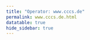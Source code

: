 ```yaml
---
title: "Operator: www.cccs.de"
permalink: www.cccs.de.html
datatable: true
hide_sidebar: true
---
```


<div>                        <script type="text/javascript">window.PlotlyConfig = {MathJaxConfig: 'local'};</script>
        <script src="https://cdn.plot.ly/plotly-2.4.2.min.js"></script>                <div id="69ad4f6d-d82a-461b-87ae-ee48aa4b65db" class="plotly-graph-div" style="height:100%; width:100%;"></div>            <script type="text/javascript">                                    window.PLOTLYENV=window.PLOTLYENV || {};                                    if (document.getElementById("69ad4f6d-d82a-461b-87ae-ee48aa4b65db")) {                    Plotly.newPlot(                        "69ad4f6d-d82a-461b-87ae-ee48aa4b65db",                        [{"name":"exit probability (%)","type":"scatter","x":["2018-07-28","2018-07-30","2018-08-02","2018-08-04","2018-08-06","2018-08-08","2018-08-10","2018-08-12","2018-08-14","2018-08-16","2018-08-18","2018-08-20","2018-08-22","2018-08-24","2018-08-26","2018-08-28","2018-08-30","2018-09-06","2018-09-08","2018-09-10","2018-09-12","2018-09-14","2018-09-16","2018-09-18","2018-09-20","2018-09-22","2018-09-24","2018-09-26","2018-09-28","2018-09-30","2018-10-02","2018-10-08","2018-10-10","2018-10-12","2018-10-14","2018-10-16","2018-10-18","2018-10-20","2018-10-22","2018-10-24","2018-10-26","2018-10-28","2018-10-30","2018-12-24","2018-12-26","2019-01-01","2019-01-02","2019-01-03","2019-01-04","2019-01-05","2019-01-06","2019-01-07","2019-01-08","2019-01-09","2019-01-10","2019-01-11","2019-01-12","2019-01-13","2019-01-14","2019-01-15","2019-01-16","2019-01-17","2019-01-18","2019-01-19","2019-01-20","2019-01-21","2019-01-22","2019-01-23","2019-01-24","2019-01-25","2019-01-26","2019-01-27","2019-02-02","2019-02-03","2019-02-04","2019-02-05","2019-02-06","2019-02-07","2019-02-08","2019-02-09","2019-02-10","2019-02-11","2019-02-12","2019-02-13","2019-02-14","2019-02-15","2019-02-16","2019-02-17","2019-02-18","2019-02-19","2019-02-20","2019-02-21","2019-02-22","2019-02-23","2019-02-24","2019-02-25","2019-02-26","2019-03-01","2019-03-02","2019-03-03","2019-03-04","2019-03-05","2019-03-06","2019-03-07","2019-03-08","2019-03-09","2019-03-10","2019-03-11","2019-03-12","2019-03-13","2019-03-14","2019-03-15","2019-03-16","2019-03-17","2019-03-18","2019-03-19","2019-03-20","2019-03-21","2019-03-23","2019-03-24","2019-03-25","2019-03-26","2019-04-01","2019-04-02","2019-04-03","2019-04-04","2019-04-05","2019-04-06","2019-04-07","2019-04-08","2019-04-09","2019-04-10","2019-04-11","2019-04-12","2019-04-13","2019-04-14","2019-04-15","2019-04-16","2019-04-17","2019-04-18","2019-04-19","2019-04-20","2019-04-21","2019-04-22","2019-04-23","2019-04-24","2019-04-25","2019-05-01","2019-05-02","2019-05-03","2019-05-04","2019-05-05","2019-05-06","2019-05-07","2019-05-08","2019-05-09","2019-05-10","2019-05-11","2019-05-12","2019-05-13","2019-05-14","2019-05-15","2019-05-16","2019-05-17","2019-05-18","2019-05-19","2019-05-20","2019-05-21","2019-05-22","2019-05-23","2019-05-24","2019-05-25","2019-06-03","2019-06-04","2019-06-05","2019-06-06","2019-06-07","2019-06-08","2019-06-09","2019-06-10","2019-06-11","2019-06-12","2019-06-13","2019-06-14","2019-06-15","2019-06-16","2019-06-17","2019-06-18","2019-06-19","2019-06-20","2019-06-21","2019-06-22","2019-06-23","2019-07-12","2019-07-13","2019-07-14","2019-07-15","2019-07-16","2019-07-17","2019-07-18","2019-07-19","2019-07-20","2019-07-21","2019-07-22","2019-07-23","2019-07-24","2019-07-25","2019-07-26","2019-07-27","2019-07-28","2019-07-29","2019-07-30","2019-07-31","2019-08-01","2019-08-02","2019-08-03","2019-08-04","2019-08-05","2019-08-06","2019-08-07","2019-08-08","2019-08-09","2019-08-10","2019-08-11","2019-08-12","2019-08-13","2019-08-14","2019-08-15","2019-08-16","2019-08-17","2019-08-18","2019-08-19","2019-08-20","2019-08-21","2019-08-22","2019-08-23","2019-08-24","2019-08-25","2019-08-26","2019-08-27","2019-08-28","2019-09-01","2019-09-02","2019-09-03","2019-09-04","2019-09-05","2019-09-06","2019-09-07","2019-09-08","2019-09-09","2019-09-10","2019-09-11","2019-09-12","2019-09-13","2019-09-14","2019-09-15","2019-09-16","2019-09-17","2019-09-18","2019-09-19","2019-09-20","2019-09-21","2019-09-22","2019-09-23","2019-09-24","2019-09-25","2019-09-26","2019-09-27","2019-09-28","2019-09-29","2019-09-30","2019-10-01","2019-10-02","2019-10-03","2019-10-04","2019-10-05","2019-10-06","2019-10-07","2019-10-08","2019-10-09","2019-10-10","2019-10-11","2019-10-12","2019-10-13","2019-10-14","2019-10-15","2019-10-16","2019-10-17","2019-10-18","2019-10-20","2019-10-21","2019-10-22","2019-10-23","2019-10-24","2019-10-25","2019-10-26","2019-10-27","2019-10-28","2019-10-29","2019-10-30","2019-10-31","2019-11-01","2019-11-02","2019-11-03","2019-11-04","2019-11-05","2019-11-06","2019-11-07","2019-11-08","2019-11-09","2019-11-10","2019-11-11","2019-11-12","2019-11-13","2019-11-14","2019-11-15","2019-11-16","2019-11-17","2019-11-18","2019-11-19","2019-11-20","2021-03-11","2021-03-13","2021-03-14","2021-03-15","2021-03-16","2021-03-17","2021-03-18","2021-03-19","2021-03-20","2021-03-21","2021-03-22","2021-03-23","2021-03-24","2021-03-25","2021-03-26","2021-03-27","2021-03-28","2021-03-29","2021-03-30","2021-03-31","2021-04-01","2021-04-02","2021-04-03","2021-04-04","2021-04-05","2021-04-06","2021-04-07","2021-04-08","2021-04-09","2021-04-10","2021-04-11","2021-04-12","2021-04-13","2021-04-14","2021-04-15","2021-04-16","2021-04-17","2021-04-18","2021-04-19","2021-04-20","2021-04-21","2021-04-22","2021-04-23","2021-04-24","2021-04-25","2021-04-26","2021-04-27","2021-04-28","2021-04-29","2021-04-30","2021-05-01","2021-05-02","2021-05-03","2021-05-04","2021-05-05","2021-05-06","2021-05-07","2021-05-08","2021-05-09","2021-05-10","2021-05-11","2021-05-12","2021-05-13","2021-05-14","2021-05-15","2021-05-16","2021-05-17","2021-05-18","2021-05-19","2021-05-20","2021-05-21","2021-05-22","2021-05-23","2021-05-24","2021-05-25","2021-05-26","2021-05-27","2021-05-28","2021-05-29","2021-05-30","2021-05-31","2021-06-01","2021-06-02","2021-06-03","2021-06-04","2021-06-05","2021-06-06","2021-06-07","2021-06-09","2021-06-10","2021-06-11","2021-06-12","2021-06-13","2021-06-14","2021-06-15","2021-06-16","2021-06-17","2021-06-18","2021-06-19","2021-06-20","2021-06-21","2021-06-22","2021-06-23","2021-06-24","2021-06-25","2021-06-26","2021-06-27","2021-07-01","2021-07-02","2021-07-03","2021-07-04","2021-07-05","2021-07-06","2021-07-07","2021-07-08","2021-07-09","2021-07-10","2021-07-11","2021-07-12","2021-07-13","2021-07-14","2021-07-15","2021-07-16","2021-07-17","2021-07-18","2021-07-19","2021-07-20","2021-07-21","2021-07-22","2021-07-23","2021-07-25","2021-07-26","2021-07-27","2021-07-28","2021-07-29","2021-07-30","2021-07-31","2021-08-01","2021-08-02","2021-08-03","2021-08-04","2021-08-05","2021-08-06","2021-08-07","2021-08-08","2021-08-09","2021-08-10","2021-08-11","2021-08-12","2021-08-13","2021-08-14","2021-08-15","2021-08-16","2021-08-17","2021-08-18","2021-08-19","2021-08-20","2021-08-21","2021-08-22","2021-08-24","2021-08-25","2021-08-26","2021-08-27","2021-08-28","2021-08-29","2021-08-30","2021-08-31","2021-09-01","2021-09-02","2021-09-03","2021-09-04","2021-09-05","2021-09-06","2021-09-07","2021-09-09","2021-09-10","2021-09-11","2021-09-12","2021-09-13","2021-09-14","2021-09-15","2021-09-16","2021-09-17","2021-09-18","2021-09-19","2021-09-20","2021-09-21","2021-09-22","2021-09-23","2021-09-24","2021-09-25","2021-09-26","2021-09-27","2021-09-28","2021-09-29","2021-09-30","2021-10-01","2021-10-02","2021-10-03","2021-10-04","2021-10-05","2021-10-06","2021-10-07","2021-10-08","2021-10-09","2021-10-10","2021-10-11","2021-10-12","2021-10-13","2021-10-14","2021-10-15","2021-10-16","2021-10-17","2021-10-18","2021-10-19","2021-10-20","2021-10-21","2021-10-22","2021-10-23","2021-10-25","2021-10-27","2021-10-28","2021-10-29","2021-10-31","2021-11-01","2021-11-02","2021-11-03","2021-11-04","2021-11-05","2021-11-06","2021-11-07","2021-11-08","2021-11-09","2021-11-10","2021-11-11","2021-11-12","2021-11-13","2021-11-14","2021-11-15","2021-11-16","2021-11-17","2021-11-19","2021-11-20","2021-11-21","2021-11-22","2021-11-23","2021-11-24","2021-11-25","2021-11-27","2021-11-28","2021-11-29","2021-11-30","2021-12-01","2021-12-02","2021-12-03","2021-12-04","2021-12-05","2021-12-06","2021-12-07","2021-12-08","2021-12-09","2021-12-10","2021-12-11","2021-12-12","2021-12-13","2021-12-14","2021-12-15","2021-12-16","2021-12-17","2021-12-18","2021-12-19","2021-12-20","2021-12-21","2021-12-22","2021-12-23","2021-12-25","2021-12-26","2021-12-27","2021-12-28","2021-12-29","2021-12-30","2021-12-31","2022-01-01","2022-01-02","2022-01-03","2022-01-04","2022-01-05","2022-01-06","2022-01-07","2022-01-08","2022-01-09","2022-01-10","2022-01-11","2022-01-12","2022-01-13","2022-01-14","2022-01-15","2022-01-16","2022-01-17","2022-01-18","2022-01-19","2022-01-20","2022-01-21","2022-01-22","2022-01-23","2022-01-24","2022-01-25","2022-01-26","2022-01-27","2022-01-28","2022-01-29","2022-01-30","2022-01-31","2022-02-01","2022-02-02","2022-02-03","2022-02-04","2022-02-05","2022-02-06","2022-02-07","2022-02-08","2022-02-09","2022-02-10","2022-02-11","2022-02-12","2022-02-13","2022-02-14","2022-02-15","2022-02-16","2022-02-17","2022-02-18","2022-02-19","2022-02-20","2022-02-21","2022-02-22","2022-02-23","2022-02-24","2022-02-25","2022-02-26","2022-02-27","2022-02-28","2022-03-01","2022-03-02","2022-03-03","2022-03-04","2022-03-06","2022-03-07","2022-03-08","2022-03-09","2022-03-10","2022-03-11","2022-03-12","2022-03-13","2022-03-14","2022-03-15","2022-03-16","2022-03-17","2022-03-18","2022-03-19","2022-03-20","2022-03-21","2022-03-22","2022-03-23","2022-03-24","2022-03-25","2022-03-26","2022-03-27","2022-03-28","2022-03-29","2022-03-30","2022-03-31","2022-04-01","2022-04-02","2022-04-03","2022-04-04","2022-04-05","2022-04-06","2022-04-07","2022-04-08","2022-04-09","2022-04-10","2022-04-11","2022-04-12","2022-04-13","2022-04-14","2022-04-15","2022-04-16","2022-04-17","2022-04-18","2022-04-19","2022-04-20","2022-04-21","2022-04-22","2022-04-23","2022-04-24","2022-04-25","2022-04-26","2022-04-27","2022-04-28","2022-04-29","2022-04-30","2022-05-01","2022-05-02","2022-05-03","2022-05-04","2022-05-05","2022-05-06","2022-05-07","2022-05-08","2022-05-09","2022-05-10","2022-05-11","2022-05-12","2022-05-13","2022-05-14","2022-05-15","2022-05-16","2022-05-17","2022-05-18"],"xaxis":"x","y":[0.0,0.0,0.0,0.01,0.02,0.02,0.04,0.04,0.04,0.04,0.03,0.04,0.02,0.01,0.01,0.01,0.0,0.0,0.0,0.0,0.0,0.0,0.01,0.01,0.03,0.04,0.08,0.09,0.12,0.12,0.13,0.15,0.14,0.23,0.21,0.23,0.21,0.21,0.22,null,null,null,null,null,null,0.2,0.22,0.21,0.19,0.19,0.19,0.2,0.19,0.21,0.22,0.22,0.23,0.19,0.15,0.15,0.17,0.17,0.16,0.17,null,null,null,null,null,null,null,null,0.15,0.15,0.14,0.14,0.13,0.16,0.15,0.15,0.14,0.14,0.15,0.15,0.18,0.19,0.2,0.19,0.19,0.17,null,null,null,null,null,null,null,0.18,0.04,0.04,0.1,0.12,0.12,0.14,0.15,0.15,0.17,0.15,0.17,0.19,0.18,0.18,0.17,0.18,0.19,0.18,null,null,null,null,null,null,0.17,0.17,0.14,0.14,0.15,0.12,0.14,0.13,0.15,0.15,0.14,0.14,0.14,0.14,0.15,0.15,0.16,0.16,null,null,null,null,null,null,null,0.17,0.16,0.14,0.14,0.14,0.15,0.14,0.14,0.15,0.16,0.16,0.16,0.15,0.16,0.17,0.18,0.21,0.21,null,null,null,null,null,null,null,0.23,0.23,0.22,0.21,0.21,0.21,0.21,0.21,0.19,0.23,0.24,0.2,0.22,0.21,null,null,null,null,null,null,null,0.0,0.0,0.0,0.0,0.0,0.0,0.0,0.0,0.0,0.0,0.01,0.01,0.02,0.02,0.04,0.06,0.07,0.08,0.1,0.11,0.12,0.12,0.11,null,0.12,0.11,0.12,0.11,0.12,0.11,0.12,0.13,0.09,0.1,0.08,0.09,0.1,0.12,0.12,0.1,0.12,0.11,0.1,0.11,0.1,0.11,0.1,0.1,null,null,null,0.1,0.11,0.11,0.11,0.12,0.12,0.14,0.14,0.14,0.16,0.15,0.15,0.14,0.11,0.1,0.1,0.1,0.11,0.11,0.12,0.12,0.12,0.12,0.12,0.12,null,null,null,null,0.14,0.12,0.12,0.11,0.11,0.12,0.11,0.11,0.12,0.1,0.1,0.13,0.14,0.14,0.14,0.14,0.14,0.15,0.15,0.17,0.14,0.13,0.11,0.11,null,null,null,0.14,0.12,0.13,0.16,0.16,0.15,0.15,0.17,0.18,0.19,0.2,0.2,0.21,0.22,null,null,null,null,null,null,null,0.0,0.0,0.0,0.0,0.01,0.01,0.01,0.01,0.01,0.01,0.01,0.01,0.01,0.01,0.01,0.01,0.01,0.01,0.01,0.01,0.01,0.01,0.01,0.01,0.01,0.02,0.03,0.03,0.03,0.03,0.04,0.04,0.05,0.01,0.03,0.03,0.03,0.03,0.01,0.01,0.01,0.01,0.02,0.02,0.02,0.03,0.03,0.05,0.05,0.05,0.05,0.06,0.06,0.07,0.07,0.07,0.07,0.07,0.07,0.08,0.08,0.08,0.08,0.08,0.08,0.09,0.1,0.1,0.09,0.09,0.08,0.09,0.09,0.09,null,null,null,null,null,null,null,0.07,0.07,0.09,0.1,0.1,0.1,0.1,0.1,0.1,0.09,0.09,0.1,0.09,0.09,0.09,0.09,0.09,0.09,0.09,null,null,null,null,null,null,null,0.08,0.08,0.07,0.07,0.08,0.08,0.08,0.09,0.09,0.09,0.09,0.09,0.09,0.09,0.09,0.09,0.11,0.1,0.09,0.09,0.1,0.1,0.09,0.09,null,null,null,null,null,null,0.08,0.08,0.07,0.07,0.07,0.08,0.08,0.08,0.08,0.08,0.08,0.08,0.08,0.08,0.08,0.08,0.09,0.08,0.09,0.08,0.08,0.07,0.08,0.07,0.07,0.07,0.07,0.06,0.05,0.05,0.04,0.04,0.04,0.04,0.05,0.05,0.05,0.05,null,0.05,0.05,0.05,0.06,0.08,0.07,0.07,0.07,0.08,0.07,0.07,0.06,0.07,0.06,0.06,0.06,0.05,0.04,0.05,0.05,0.05,0.04,0.04,0.05,0.04,0.05,0.04,0.05,0.04,0.05,0.04,0.05,0.07,0.07,0.07,0.07,0.06,0.06,0.06,0.06,0.06,0.06,0.05,0.05,0.04,0.04,0.04,0.04,0.04,0.04,0.04,0.04,0.04,0.05,0.05,0.05,0.05,0.05,0.06,0.05,0.05,0.05,0.05,0.06,0.07,0.06,0.06,0.06,0.06,0.06,0.05,0.1,0.07,0.09,0.07,0.07,0.06,0.07,0.06,0.06,0.06,0.06,0.06,0.07,0.07,0.08,0.07,0.06,0.06,0.06,0.07,0.06,0.06,0.06,0.06,0.06,0.06,0.06,0.06,0.06,0.06,0.06,0.06,0.07,0.07,0.06,0.06,0.06,0.06,0.07,0.07,0.07,0.07,0.07,0.06,0.07,0.07,0.07,0.07,0.07,0.07,0.07,0.07,0.87,1.1,1.57,1.92,2.25,2.67,3.34,3.8,4.07,4.28,4.56,4.77,5.15,5.29,5.72,5.79,5.88,5.99,7.29,6.39,6.52,6.84,6.81,7.3,7.47,7.33,7.29,7.39,7.25,7.23,7.37,7.47,7.56,6.95,6.95,6.96,6.92,4.66,5.25,5.27,5.36,5.39,5.68,5.77,5.76,5.93,6.04,6.07,6.66,6.73,5.55,5.61,5.73,5.54,5.97,5.84,5.85,5.9,6.07,5.72,5.72,5.95,5.94,5.83,5.78,5.61,5.59,5.39,5.58,5.12,5.17,5.13,5.09,5.08,5.11,5.09,5.06,5.12,5.1,5.05,5.06,5.04,4.96,4.9,4.67,4.35,4.3,4.12,4.11,4.16,4.09,4.04,4.22,4.33,4.34,4.22,4.09,4.19,4.31,4.29,4.31,4.33,4.22,4.13,4.15,4.14,4.39,4.68,4.89,4.92,5.16,5.22,5.17,4.86,5.02,5.41,5.02,5.05,5.09,4.98],"yaxis":"y"},{"name":"guard probability (%)","type":"scatter","x":["2018-07-28","2018-07-30","2018-08-02","2018-08-04","2018-08-06","2018-08-08","2018-08-10","2018-08-12","2018-08-14","2018-08-16","2018-08-18","2018-08-20","2018-08-22","2018-08-24","2018-08-26","2018-08-28","2018-08-30","2018-09-06","2018-09-08","2018-09-10","2018-09-12","2018-09-14","2018-09-16","2018-09-18","2018-09-20","2018-09-22","2018-09-24","2018-09-26","2018-09-28","2018-09-30","2018-10-02","2018-10-08","2018-10-10","2018-10-12","2018-10-14","2018-10-16","2018-10-18","2018-10-20","2018-10-22","2018-10-24","2018-10-26","2018-10-28","2018-10-30","2018-12-24","2018-12-26","2019-01-01","2019-01-02","2019-01-03","2019-01-04","2019-01-05","2019-01-06","2019-01-07","2019-01-08","2019-01-09","2019-01-10","2019-01-11","2019-01-12","2019-01-13","2019-01-14","2019-01-15","2019-01-16","2019-01-17","2019-01-18","2019-01-19","2019-01-20","2019-01-21","2019-01-22","2019-01-23","2019-01-24","2019-01-25","2019-01-26","2019-01-27","2019-02-02","2019-02-03","2019-02-04","2019-02-05","2019-02-06","2019-02-07","2019-02-08","2019-02-09","2019-02-10","2019-02-11","2019-02-12","2019-02-13","2019-02-14","2019-02-15","2019-02-16","2019-02-17","2019-02-18","2019-02-19","2019-02-20","2019-02-21","2019-02-22","2019-02-23","2019-02-24","2019-02-25","2019-02-26","2019-03-01","2019-03-02","2019-03-03","2019-03-04","2019-03-05","2019-03-06","2019-03-07","2019-03-08","2019-03-09","2019-03-10","2019-03-11","2019-03-12","2019-03-13","2019-03-14","2019-03-15","2019-03-16","2019-03-17","2019-03-18","2019-03-19","2019-03-20","2019-03-21","2019-03-23","2019-03-24","2019-03-25","2019-03-26","2019-04-01","2019-04-02","2019-04-03","2019-04-04","2019-04-05","2019-04-06","2019-04-07","2019-04-08","2019-04-09","2019-04-10","2019-04-11","2019-04-12","2019-04-13","2019-04-14","2019-04-15","2019-04-16","2019-04-17","2019-04-18","2019-04-19","2019-04-20","2019-04-21","2019-04-22","2019-04-23","2019-04-24","2019-04-25","2019-05-01","2019-05-02","2019-05-03","2019-05-04","2019-05-05","2019-05-06","2019-05-07","2019-05-08","2019-05-09","2019-05-10","2019-05-11","2019-05-12","2019-05-13","2019-05-14","2019-05-15","2019-05-16","2019-05-17","2019-05-18","2019-05-19","2019-05-20","2019-05-21","2019-05-22","2019-05-23","2019-05-24","2019-05-25","2019-06-03","2019-06-04","2019-06-05","2019-06-06","2019-06-07","2019-06-08","2019-06-09","2019-06-10","2019-06-11","2019-06-12","2019-06-13","2019-06-14","2019-06-15","2019-06-16","2019-06-17","2019-06-18","2019-06-19","2019-06-20","2019-06-21","2019-06-22","2019-06-23","2019-07-12","2019-07-13","2019-07-14","2019-07-15","2019-07-16","2019-07-17","2019-07-18","2019-07-19","2019-07-20","2019-07-21","2019-07-22","2019-07-23","2019-07-24","2019-07-25","2019-07-26","2019-07-27","2019-07-28","2019-07-29","2019-07-30","2019-07-31","2019-08-01","2019-08-02","2019-08-03","2019-08-04","2019-08-05","2019-08-06","2019-08-07","2019-08-08","2019-08-09","2019-08-10","2019-08-11","2019-08-12","2019-08-13","2019-08-14","2019-08-15","2019-08-16","2019-08-17","2019-08-18","2019-08-19","2019-08-20","2019-08-21","2019-08-22","2019-08-23","2019-08-24","2019-08-25","2019-08-26","2019-08-27","2019-08-28","2019-09-01","2019-09-02","2019-09-03","2019-09-04","2019-09-05","2019-09-06","2019-09-07","2019-09-08","2019-09-09","2019-09-10","2019-09-11","2019-09-12","2019-09-13","2019-09-14","2019-09-15","2019-09-16","2019-09-17","2019-09-18","2019-09-19","2019-09-20","2019-09-21","2019-09-22","2019-09-23","2019-09-24","2019-09-25","2019-09-26","2019-09-27","2019-09-28","2019-09-29","2019-09-30","2019-10-01","2019-10-02","2019-10-03","2019-10-04","2019-10-05","2019-10-06","2019-10-07","2019-10-08","2019-10-09","2019-10-10","2019-10-11","2019-10-12","2019-10-13","2019-10-14","2019-10-15","2019-10-16","2019-10-17","2019-10-18","2019-10-20","2019-10-21","2019-10-22","2019-10-23","2019-10-24","2019-10-25","2019-10-26","2019-10-27","2019-10-28","2019-10-29","2019-10-30","2019-10-31","2019-11-01","2019-11-02","2019-11-03","2019-11-04","2019-11-05","2019-11-06","2019-11-07","2019-11-08","2019-11-09","2019-11-10","2019-11-11","2019-11-12","2019-11-13","2019-11-14","2019-11-15","2019-11-16","2019-11-17","2019-11-18","2019-11-19","2019-11-20","2021-03-11","2021-03-13","2021-03-14","2021-03-15","2021-03-16","2021-03-17","2021-03-18","2021-03-19","2021-03-20","2021-03-21","2021-03-22","2021-03-23","2021-03-24","2021-03-25","2021-03-26","2021-03-27","2021-03-28","2021-03-29","2021-03-30","2021-03-31","2021-04-01","2021-04-02","2021-04-03","2021-04-04","2021-04-05","2021-04-06","2021-04-07","2021-04-08","2021-04-09","2021-04-10","2021-04-11","2021-04-12","2021-04-13","2021-04-14","2021-04-15","2021-04-16","2021-04-17","2021-04-18","2021-04-19","2021-04-20","2021-04-21","2021-04-22","2021-04-23","2021-04-24","2021-04-25","2021-04-26","2021-04-27","2021-04-28","2021-04-29","2021-04-30","2021-05-01","2021-05-02","2021-05-03","2021-05-04","2021-05-05","2021-05-06","2021-05-07","2021-05-08","2021-05-09","2021-05-10","2021-05-11","2021-05-12","2021-05-13","2021-05-14","2021-05-15","2021-05-16","2021-05-17","2021-05-18","2021-05-19","2021-05-20","2021-05-21","2021-05-22","2021-05-23","2021-05-24","2021-05-25","2021-05-26","2021-05-27","2021-05-28","2021-05-29","2021-05-30","2021-05-31","2021-06-01","2021-06-02","2021-06-03","2021-06-04","2021-06-05","2021-06-06","2021-06-07","2021-06-09","2021-06-10","2021-06-11","2021-06-12","2021-06-13","2021-06-14","2021-06-15","2021-06-16","2021-06-17","2021-06-18","2021-06-19","2021-06-20","2021-06-21","2021-06-22","2021-06-23","2021-06-24","2021-06-25","2021-06-26","2021-06-27","2021-07-01","2021-07-02","2021-07-03","2021-07-04","2021-07-05","2021-07-06","2021-07-07","2021-07-08","2021-07-09","2021-07-10","2021-07-11","2021-07-12","2021-07-13","2021-07-14","2021-07-15","2021-07-16","2021-07-17","2021-07-18","2021-07-19","2021-07-20","2021-07-21","2021-07-22","2021-07-23","2021-07-25","2021-07-26","2021-07-27","2021-07-28","2021-07-29","2021-07-30","2021-07-31","2021-08-01","2021-08-02","2021-08-03","2021-08-04","2021-08-05","2021-08-06","2021-08-07","2021-08-08","2021-08-09","2021-08-10","2021-08-11","2021-08-12","2021-08-13","2021-08-14","2021-08-15","2021-08-16","2021-08-17","2021-08-18","2021-08-19","2021-08-20","2021-08-21","2021-08-22","2021-08-24","2021-08-25","2021-08-26","2021-08-27","2021-08-28","2021-08-29","2021-08-30","2021-08-31","2021-09-01","2021-09-02","2021-09-03","2021-09-04","2021-09-05","2021-09-06","2021-09-07","2021-09-09","2021-09-10","2021-09-11","2021-09-12","2021-09-13","2021-09-14","2021-09-15","2021-09-16","2021-09-17","2021-09-18","2021-09-19","2021-09-20","2021-09-21","2021-09-22","2021-09-23","2021-09-24","2021-09-25","2021-09-26","2021-09-27","2021-09-28","2021-09-29","2021-09-30","2021-10-01","2021-10-02","2021-10-03","2021-10-04","2021-10-05","2021-10-06","2021-10-07","2021-10-08","2021-10-09","2021-10-10","2021-10-11","2021-10-12","2021-10-13","2021-10-14","2021-10-15","2021-10-16","2021-10-17","2021-10-18","2021-10-19","2021-10-20","2021-10-21","2021-10-22","2021-10-23","2021-10-25","2021-10-27","2021-10-28","2021-10-29","2021-10-31","2021-11-01","2021-11-02","2021-11-03","2021-11-04","2021-11-05","2021-11-06","2021-11-07","2021-11-08","2021-11-09","2021-11-10","2021-11-11","2021-11-12","2021-11-13","2021-11-14","2021-11-15","2021-11-16","2021-11-17","2021-11-19","2021-11-20","2021-11-21","2021-11-22","2021-11-23","2021-11-24","2021-11-25","2021-11-27","2021-11-28","2021-11-29","2021-11-30","2021-12-01","2021-12-02","2021-12-03","2021-12-04","2021-12-05","2021-12-06","2021-12-07","2021-12-08","2021-12-09","2021-12-10","2021-12-11","2021-12-12","2021-12-13","2021-12-14","2021-12-15","2021-12-16","2021-12-17","2021-12-18","2021-12-19","2021-12-20","2021-12-21","2021-12-22","2021-12-23","2021-12-25","2021-12-26","2021-12-27","2021-12-28","2021-12-29","2021-12-30","2021-12-31","2022-01-01","2022-01-02","2022-01-03","2022-01-04","2022-01-05","2022-01-06","2022-01-07","2022-01-08","2022-01-09","2022-01-10","2022-01-11","2022-01-12","2022-01-13","2022-01-14","2022-01-15","2022-01-16","2022-01-17","2022-01-18","2022-01-19","2022-01-20","2022-01-21","2022-01-22","2022-01-23","2022-01-24","2022-01-25","2022-01-26","2022-01-27","2022-01-28","2022-01-29","2022-01-30","2022-01-31","2022-02-01","2022-02-02","2022-02-03","2022-02-04","2022-02-05","2022-02-06","2022-02-07","2022-02-08","2022-02-09","2022-02-10","2022-02-11","2022-02-12","2022-02-13","2022-02-14","2022-02-15","2022-02-16","2022-02-17","2022-02-18","2022-02-19","2022-02-20","2022-02-21","2022-02-22","2022-02-23","2022-02-24","2022-02-25","2022-02-26","2022-02-27","2022-02-28","2022-03-01","2022-03-02","2022-03-03","2022-03-04","2022-03-06","2022-03-07","2022-03-08","2022-03-09","2022-03-10","2022-03-11","2022-03-12","2022-03-13","2022-03-14","2022-03-15","2022-03-16","2022-03-17","2022-03-18","2022-03-19","2022-03-20","2022-03-21","2022-03-22","2022-03-23","2022-03-24","2022-03-25","2022-03-26","2022-03-27","2022-03-28","2022-03-29","2022-03-30","2022-03-31","2022-04-01","2022-04-02","2022-04-03","2022-04-04","2022-04-05","2022-04-06","2022-04-07","2022-04-08","2022-04-09","2022-04-10","2022-04-11","2022-04-12","2022-04-13","2022-04-14","2022-04-15","2022-04-16","2022-04-17","2022-04-18","2022-04-19","2022-04-20","2022-04-21","2022-04-22","2022-04-23","2022-04-24","2022-04-25","2022-04-26","2022-04-27","2022-04-28","2022-04-29","2022-04-30","2022-05-01","2022-05-02","2022-05-03","2022-05-04","2022-05-05","2022-05-06","2022-05-07","2022-05-08","2022-05-09","2022-05-10","2022-05-11","2022-05-12","2022-05-13","2022-05-14","2022-05-15","2022-05-16","2022-05-17","2022-05-18"],"xaxis":"x","y":[0.0,0.0,0.0,0.0,0.0,0.0,0.0,0.0,0.0,0.0,0.0,0.0,0.0,0.0,0.0,0.0,0.0,0.0,0.0,0.0,0.0,0.0,0.0,0.0,0.0,0.0,0.0,0.0,0.0,0.0,0.0,0.0,0.0,0.0,0.0,0.0,0.0,0.0,0.0,null,null,null,null,null,null,0.0,0.0,0.0,0.0,0.0,0.0,0.0,0.0,0.0,0.0,0.0,0.0,0.0,0.0,0.0,0.0,0.0,0.0,0.0,null,null,null,null,null,null,null,null,0.0,0.0,0.0,0.0,0.0,0.0,0.0,0.0,0.0,0.0,0.0,0.0,0.0,0.0,0.0,0.0,0.0,0.0,null,null,null,null,null,null,null,0.0,0.0,0.0,0.0,0.0,0.0,0.0,0.0,0.0,0.0,0.0,0.0,0.0,0.0,0.0,0.0,0.0,0.0,0.0,null,null,null,null,null,null,0.0,0.0,0.0,0.0,0.0,0.0,0.0,0.0,0.0,0.0,0.0,0.0,0.0,0.0,0.0,0.0,0.0,0.0,null,null,null,null,null,null,null,0.0,0.0,0.0,0.0,0.0,0.0,0.0,0.0,0.0,0.0,0.0,0.0,0.0,0.0,0.0,0.0,0.0,0.0,null,null,null,null,null,null,null,0.0,0.0,0.0,0.0,0.0,0.0,0.0,0.0,0.0,0.0,0.0,0.0,0.0,0.0,null,null,null,null,null,null,null,0.0,0.0,0.0,0.0,0.0,0.0,0.0,0.0,0.0,0.0,0.0,0.0,0.0,0.0,0.0,0.0,0.0,0.0,0.0,0.0,0.0,0.0,0.0,null,0.0,0.0,0.0,0.0,0.0,0.0,0.0,0.0,0.0,0.0,0.0,0.0,0.0,0.0,0.0,0.0,0.0,0.0,0.0,0.0,0.0,0.0,0.0,0.0,null,null,null,0.0,0.0,0.0,0.0,0.0,0.0,0.0,0.0,0.0,0.0,0.0,0.0,0.0,0.0,0.0,0.0,0.0,0.0,0.0,0.0,0.0,0.0,0.0,0.0,0.0,null,null,null,null,0.0,0.0,0.0,0.0,0.0,0.0,0.0,0.0,0.0,0.0,0.0,0.0,0.0,0.0,0.0,0.0,0.0,0.0,0.0,0.0,0.0,0.0,0.0,0.0,null,null,null,0.0,0.0,0.0,0.0,0.0,0.0,0.0,0.0,0.0,0.0,0.0,0.0,0.0,0.0,null,null,null,null,null,null,null,0.0,0.0,0.0,0.0,0.0,0.0,0.0,0.0,0.0,0.0,0.0,0.0,0.0,0.0,0.0,0.0,0.0,0.0,0.0,0.0,0.0,0.0,0.0,0.0,0.0,0.0,0.0,0.0,0.0,0.0,0.0,0.0,0.0,0.0,0.0,0.0,0.0,0.0,0.0,0.0,0.0,0.0,0.0,0.0,0.0,0.0,0.0,0.0,0.0,0.0,0.0,0.0,0.0,0.0,0.0,0.0,0.0,0.0,0.0,0.0,0.0,0.0,0.0,0.0,0.0,0.0,0.0,0.0,0.0,0.0,0.0,0.0,0.0,0.0,null,null,null,null,null,null,null,0.0,0.0,0.0,0.0,0.0,0.0,0.0,0.0,0.0,0.0,0.0,0.0,0.0,0.0,0.0,0.0,0.0,0.0,0.0,null,null,null,null,null,null,null,0.0,0.0,0.0,0.0,0.0,0.0,0.0,0.0,0.0,0.0,0.0,0.0,0.0,0.0,0.0,0.0,0.0,0.0,0.0,0.0,0.0,0.0,0.0,0.0,null,null,null,null,null,null,0.0,0.0,0.0,0.0,0.0,0.0,0.0,0.0,0.0,0.0,0.0,0.0,0.0,0.0,0.0,0.0,0.0,0.0,0.0,0.0,0.0,0.0,0.0,0.0,0.0,0.0,0.0,0.0,0.0,0.0,0.0,0.0,0.0,0.0,0.0,0.0,0.0,0.0,null,0.0,0.0,0.0,0.0,0.0,0.0,0.0,0.0,0.0,0.0,0.0,0.0,0.0,0.0,0.0,0.0,0.0,0.0,0.0,0.0,0.0,0.0,0.0,0.0,0.0,0.0,0.0,0.0,0.0,0.0,0.0,0.0,0.0,0.0,0.0,0.0,0.0,0.0,0.0,0.0,0.0,0.0,0.0,0.0,0.0,0.0,0.0,0.0,0.0,0.0,0.0,0.0,0.0,0.0,0.0,0.0,0.0,0.0,0.0,0.0,0.0,0.0,0.0,0.0,0.0,0.0,0.0,0.0,0.0,0.0,0.0,0.0,0.0,0.0,0.0,0.0,0.0,0.0,0.0,0.0,0.0,0.0,0.0,0.0,0.0,0.0,0.0,0.0,0.0,0.0,0.0,0.0,0.0,0.0,0.0,0.0,0.0,0.0,0.0,0.0,0.0,0.0,0.0,0.0,0.0,0.0,0.0,0.0,0.0,0.0,0.0,0.0,0.0,0.0,0.0,0.0,0.0,0.0,0.0,0.0,0.0,0.0,0.0,0.0,0.0,0.0,0.0,0.0,0.0,0.0,0.0,0.0,0.0,0.0,0.0,0.0,0.0,0.0,0.0,0.0,0.0,0.0,0.0,0.0,0.0,0.0,0.0,0.0,0.0,0.0,0.0,0.0,0.0,0.0,0.0,0.0,0.0,0.0,0.0,0.0,0.0,0.0,0.0,0.0,0.0,0.0,0.0,0.0,0.0,0.0,0.0,0.0,0.0,0.0,0.0,0.0,0.0,0.0,0.0,0.0,0.0,0.0,0.0,0.0,0.0,0.0,0.0,0.0,0.0,0.0,0.0,0.0,0.0,0.0,0.0,0.0,0.0,0.0,0.0,0.0,0.0,0.0,0.0,0.0,0.0,0.0,0.0,0.0,0.0,0.0,0.0,0.0,0.0,0.0,0.0,0.0,0.0,0.0,0.0,0.0,0.0,0.0,0.0,0.0,0.0,0.0,0.0,0.0,0.0,0.0,0.0,0.0,0.0,0.0,0.0,0.0,0.0,0.0,0.0,0.0,0.0,0.0,0.0],"yaxis":"y"},{"name":"advertised bandwidth","type":"scatter","x":["2018-07-28","2018-07-30","2018-08-02","2018-08-04","2018-08-06","2018-08-08","2018-08-10","2018-08-12","2018-08-14","2018-08-16","2018-08-18","2018-08-20","2018-08-22","2018-08-24","2018-08-26","2018-08-28","2018-08-30","2018-09-06","2018-09-08","2018-09-10","2018-09-12","2018-09-14","2018-09-16","2018-09-18","2018-09-20","2018-09-22","2018-09-24","2018-09-26","2018-09-28","2018-09-30","2018-10-02","2018-10-08","2018-10-10","2018-10-12","2018-10-14","2018-10-16","2018-10-18","2018-10-20","2018-10-22","2018-10-24","2018-10-26","2018-10-28","2018-10-30","2018-12-24","2018-12-26","2019-01-01","2019-01-02","2019-01-03","2019-01-04","2019-01-05","2019-01-06","2019-01-07","2019-01-08","2019-01-09","2019-01-10","2019-01-11","2019-01-12","2019-01-13","2019-01-14","2019-01-15","2019-01-16","2019-01-17","2019-01-18","2019-01-19","2019-01-20","2019-01-21","2019-01-22","2019-01-23","2019-01-24","2019-01-25","2019-01-26","2019-01-27","2019-02-02","2019-02-03","2019-02-04","2019-02-05","2019-02-06","2019-02-07","2019-02-08","2019-02-09","2019-02-10","2019-02-11","2019-02-12","2019-02-13","2019-02-14","2019-02-15","2019-02-16","2019-02-17","2019-02-18","2019-02-19","2019-02-20","2019-02-21","2019-02-22","2019-02-23","2019-02-24","2019-02-25","2019-02-26","2019-03-01","2019-03-02","2019-03-03","2019-03-04","2019-03-05","2019-03-06","2019-03-07","2019-03-08","2019-03-09","2019-03-10","2019-03-11","2019-03-12","2019-03-13","2019-03-14","2019-03-15","2019-03-16","2019-03-17","2019-03-18","2019-03-19","2019-03-20","2019-03-21","2019-03-23","2019-03-24","2019-03-25","2019-03-26","2019-04-01","2019-04-02","2019-04-03","2019-04-04","2019-04-05","2019-04-06","2019-04-07","2019-04-08","2019-04-09","2019-04-10","2019-04-11","2019-04-12","2019-04-13","2019-04-14","2019-04-15","2019-04-16","2019-04-17","2019-04-18","2019-04-19","2019-04-20","2019-04-21","2019-04-22","2019-04-23","2019-04-24","2019-04-25","2019-05-01","2019-05-02","2019-05-03","2019-05-04","2019-05-05","2019-05-06","2019-05-07","2019-05-08","2019-05-09","2019-05-10","2019-05-11","2019-05-12","2019-05-13","2019-05-14","2019-05-15","2019-05-16","2019-05-17","2019-05-18","2019-05-19","2019-05-20","2019-05-21","2019-05-22","2019-05-23","2019-05-24","2019-05-25","2019-06-03","2019-06-04","2019-06-05","2019-06-06","2019-06-07","2019-06-08","2019-06-09","2019-06-10","2019-06-11","2019-06-12","2019-06-13","2019-06-14","2019-06-15","2019-06-16","2019-06-17","2019-06-18","2019-06-19","2019-06-20","2019-06-21","2019-06-22","2019-06-23","2019-07-12","2019-07-13","2019-07-14","2019-07-15","2019-07-16","2019-07-17","2019-07-18","2019-07-19","2019-07-20","2019-07-21","2019-07-22","2019-07-23","2019-07-24","2019-07-25","2019-07-26","2019-07-27","2019-07-28","2019-07-29","2019-07-30","2019-07-31","2019-08-01","2019-08-02","2019-08-03","2019-08-04","2019-08-05","2019-08-06","2019-08-07","2019-08-08","2019-08-09","2019-08-10","2019-08-11","2019-08-12","2019-08-13","2019-08-14","2019-08-15","2019-08-16","2019-08-17","2019-08-18","2019-08-19","2019-08-20","2019-08-21","2019-08-22","2019-08-23","2019-08-24","2019-08-25","2019-08-26","2019-08-27","2019-08-28","2019-09-01","2019-09-02","2019-09-03","2019-09-04","2019-09-05","2019-09-06","2019-09-07","2019-09-08","2019-09-09","2019-09-10","2019-09-11","2019-09-12","2019-09-13","2019-09-14","2019-09-15","2019-09-16","2019-09-17","2019-09-18","2019-09-19","2019-09-20","2019-09-21","2019-09-22","2019-09-23","2019-09-24","2019-09-25","2019-09-26","2019-09-27","2019-09-28","2019-09-29","2019-09-30","2019-10-01","2019-10-02","2019-10-03","2019-10-04","2019-10-05","2019-10-06","2019-10-07","2019-10-08","2019-10-09","2019-10-10","2019-10-11","2019-10-12","2019-10-13","2019-10-14","2019-10-15","2019-10-16","2019-10-17","2019-10-18","2019-10-20","2019-10-21","2019-10-22","2019-10-23","2019-10-24","2019-10-25","2019-10-26","2019-10-27","2019-10-28","2019-10-29","2019-10-30","2019-10-31","2019-11-01","2019-11-02","2019-11-03","2019-11-04","2019-11-05","2019-11-06","2019-11-07","2019-11-08","2019-11-09","2019-11-10","2019-11-11","2019-11-12","2019-11-13","2019-11-14","2019-11-15","2019-11-16","2019-11-17","2019-11-18","2019-11-19","2019-11-20","2021-03-11","2021-03-13","2021-03-14","2021-03-15","2021-03-16","2021-03-17","2021-03-18","2021-03-19","2021-03-20","2021-03-21","2021-03-22","2021-03-23","2021-03-24","2021-03-25","2021-03-26","2021-03-27","2021-03-28","2021-03-29","2021-03-30","2021-03-31","2021-04-01","2021-04-02","2021-04-03","2021-04-04","2021-04-05","2021-04-06","2021-04-07","2021-04-08","2021-04-09","2021-04-10","2021-04-11","2021-04-12","2021-04-13","2021-04-14","2021-04-15","2021-04-16","2021-04-17","2021-04-18","2021-04-19","2021-04-20","2021-04-21","2021-04-22","2021-04-23","2021-04-24","2021-04-25","2021-04-26","2021-04-27","2021-04-28","2021-04-29","2021-04-30","2021-05-01","2021-05-02","2021-05-03","2021-05-04","2021-05-05","2021-05-06","2021-05-07","2021-05-08","2021-05-09","2021-05-10","2021-05-11","2021-05-12","2021-05-13","2021-05-14","2021-05-15","2021-05-16","2021-05-17","2021-05-18","2021-05-19","2021-05-20","2021-05-21","2021-05-22","2021-05-23","2021-05-24","2021-05-25","2021-05-26","2021-05-27","2021-05-28","2021-05-29","2021-05-30","2021-05-31","2021-06-01","2021-06-02","2021-06-03","2021-06-04","2021-06-05","2021-06-06","2021-06-07","2021-06-09","2021-06-10","2021-06-11","2021-06-12","2021-06-13","2021-06-14","2021-06-15","2021-06-16","2021-06-17","2021-06-18","2021-06-19","2021-06-20","2021-06-21","2021-06-22","2021-06-23","2021-06-24","2021-06-25","2021-06-26","2021-06-27","2021-07-01","2021-07-02","2021-07-03","2021-07-04","2021-07-05","2021-07-06","2021-07-07","2021-07-08","2021-07-09","2021-07-10","2021-07-11","2021-07-12","2021-07-13","2021-07-14","2021-07-15","2021-07-16","2021-07-17","2021-07-18","2021-07-19","2021-07-20","2021-07-21","2021-07-22","2021-07-23","2021-07-25","2021-07-26","2021-07-27","2021-07-28","2021-07-29","2021-07-30","2021-07-31","2021-08-01","2021-08-02","2021-08-03","2021-08-04","2021-08-05","2021-08-06","2021-08-07","2021-08-08","2021-08-09","2021-08-10","2021-08-11","2021-08-12","2021-08-13","2021-08-14","2021-08-15","2021-08-16","2021-08-17","2021-08-18","2021-08-19","2021-08-20","2021-08-21","2021-08-22","2021-08-24","2021-08-25","2021-08-26","2021-08-27","2021-08-28","2021-08-29","2021-08-30","2021-08-31","2021-09-01","2021-09-02","2021-09-03","2021-09-04","2021-09-05","2021-09-06","2021-09-07","2021-09-09","2021-09-10","2021-09-11","2021-09-12","2021-09-13","2021-09-14","2021-09-15","2021-09-16","2021-09-17","2021-09-18","2021-09-19","2021-09-20","2021-09-21","2021-09-22","2021-09-23","2021-09-24","2021-09-25","2021-09-26","2021-09-27","2021-09-28","2021-09-29","2021-09-30","2021-10-01","2021-10-02","2021-10-03","2021-10-04","2021-10-05","2021-10-06","2021-10-07","2021-10-08","2021-10-09","2021-10-10","2021-10-11","2021-10-12","2021-10-13","2021-10-14","2021-10-15","2021-10-16","2021-10-17","2021-10-18","2021-10-19","2021-10-20","2021-10-21","2021-10-22","2021-10-23","2021-10-25","2021-10-27","2021-10-28","2021-10-29","2021-10-31","2021-11-01","2021-11-02","2021-11-03","2021-11-04","2021-11-05","2021-11-06","2021-11-07","2021-11-08","2021-11-09","2021-11-10","2021-11-11","2021-11-12","2021-11-13","2021-11-14","2021-11-15","2021-11-16","2021-11-17","2021-11-19","2021-11-20","2021-11-21","2021-11-22","2021-11-23","2021-11-24","2021-11-25","2021-11-27","2021-11-28","2021-11-29","2021-11-30","2021-12-01","2021-12-02","2021-12-03","2021-12-04","2021-12-05","2021-12-06","2021-12-07","2021-12-08","2021-12-09","2021-12-10","2021-12-11","2021-12-12","2021-12-13","2021-12-14","2021-12-15","2021-12-16","2021-12-17","2021-12-18","2021-12-19","2021-12-20","2021-12-21","2021-12-22","2021-12-23","2021-12-25","2021-12-26","2021-12-27","2021-12-28","2021-12-29","2021-12-30","2021-12-31","2022-01-01","2022-01-02","2022-01-03","2022-01-04","2022-01-05","2022-01-06","2022-01-07","2022-01-08","2022-01-09","2022-01-10","2022-01-11","2022-01-12","2022-01-13","2022-01-14","2022-01-15","2022-01-16","2022-01-17","2022-01-18","2022-01-19","2022-01-20","2022-01-21","2022-01-22","2022-01-23","2022-01-24","2022-01-25","2022-01-26","2022-01-27","2022-01-28","2022-01-29","2022-01-30","2022-01-31","2022-02-01","2022-02-02","2022-02-03","2022-02-04","2022-02-05","2022-02-06","2022-02-07","2022-02-08","2022-02-09","2022-02-10","2022-02-11","2022-02-12","2022-02-13","2022-02-14","2022-02-15","2022-02-16","2022-02-17","2022-02-18","2022-02-19","2022-02-20","2022-02-21","2022-02-22","2022-02-23","2022-02-24","2022-02-25","2022-02-26","2022-02-27","2022-02-28","2022-03-01","2022-03-02","2022-03-03","2022-03-04","2022-03-06","2022-03-07","2022-03-08","2022-03-09","2022-03-10","2022-03-11","2022-03-12","2022-03-13","2022-03-14","2022-03-15","2022-03-16","2022-03-17","2022-03-18","2022-03-19","2022-03-20","2022-03-21","2022-03-22","2022-03-23","2022-03-24","2022-03-25","2022-03-26","2022-03-27","2022-03-28","2022-03-29","2022-03-30","2022-03-31","2022-04-01","2022-04-02","2022-04-03","2022-04-04","2022-04-05","2022-04-06","2022-04-07","2022-04-08","2022-04-09","2022-04-10","2022-04-11","2022-04-12","2022-04-13","2022-04-14","2022-04-15","2022-04-16","2022-04-17","2022-04-18","2022-04-19","2022-04-20","2022-04-21","2022-04-22","2022-04-23","2022-04-24","2022-04-25","2022-04-26","2022-04-27","2022-04-28","2022-04-29","2022-04-30","2022-05-01","2022-05-02","2022-05-03","2022-05-04","2022-05-05","2022-05-06","2022-05-07","2022-05-08","2022-05-09","2022-05-10","2022-05-11","2022-05-12","2022-05-13","2022-05-14","2022-05-15","2022-05-16","2022-05-17","2022-05-18"],"xaxis":"x","y":[0.0,0.01,0.03,0.03,0.03,0.03,0.03,0.09,0.1,0.1,0.04,0.04,0.02,0.02,0.02,0.02,0.02,0.03,0.03,0.03,0.02,0.02,0.05,0.06,0.06,0.08,0.08,0.08,0.09,0.09,0.12,0.09,0.12,0.13,0.13,0.12,0.12,0.12,0.12,0.12,0.12,0.12,0.12,0.14,0.14,0.16,0.16,0.16,0.16,0.16,0.16,0.16,0.16,0.16,0.16,0.14,0.14,0.14,0.12,0.12,0.12,0.12,0.12,0.12,0.11,0.11,0.11,0.11,0.11,0.11,0.11,0.11,0.0,0.0,0.14,0.14,0.14,0.14,0.14,0.13,0.13,0.13,0.13,0.13,0.15,0.15,0.15,0.15,0.15,0.15,0.15,0.15,0.15,0.15,0.15,0.15,0.15,0.02,0.02,0.16,0.16,0.16,0.16,0.14,0.14,0.14,0.14,0.16,0.16,0.16,0.16,0.13,0.13,0.14,0.14,0.14,0.14,0.14,0.14,0.14,0.14,0.14,0.13,0.13,0.13,0.13,0.13,0.13,0.13,0.13,0.13,0.13,0.13,0.12,0.12,0.12,0.12,0.12,0.12,0.13,0.14,0.14,0.14,0.14,0.14,0.14,0.14,0.12,0.12,0.12,0.12,0.12,0.16,0.16,0.16,0.16,0.16,0.13,0.13,0.16,0.16,0.16,0.16,0.16,0.15,0.16,0.16,0.16,0.16,0.16,0.16,0.16,0.15,0.15,0.15,0.15,0.15,0.15,0.15,0.14,0.14,0.14,0.14,0.14,0.14,0.15,0.15,0.15,0.15,0.15,0.15,0.15,0.15,0.01,0.01,0.01,0.02,0.02,0.02,0.02,0.02,0.02,0.04,0.04,0.04,0.04,0.04,0.05,0.06,0.07,0.09,0.09,0.09,0.09,0.09,0.1,0.1,0.1,0.1,0.1,0.14,0.14,0.14,0.14,0.14,0.09,0.09,0.09,0.09,0.1,0.1,0.1,0.1,0.1,0.09,0.09,0.09,0.09,0.08,0.09,0.09,0.1,0.1,0.1,0.09,0.09,0.1,0.12,0.12,0.15,0.15,0.15,0.15,0.13,0.13,0.12,0.1,0.1,0.1,0.1,0.1,0.09,0.09,0.09,0.1,0.1,0.1,0.1,0.1,0.1,0.1,0.1,0.1,0.09,0.09,0.09,0.09,0.09,0.09,0.09,0.09,0.09,0.09,0.1,0.1,0.1,0.1,0.1,0.09,0.11,0.11,0.11,0.11,0.09,0.09,0.09,0.13,0.13,0.13,0.13,0.1,0.1,0.14,0.14,0.14,0.15,0.16,0.16,0.16,0.16,0.16,0.18,0.19,0.19,0.19,0.19,0.19,0.19,0.19,0.19,0.19,0.0,0.02,0.02,0.02,0.02,0.02,0.02,0.02,0.02,0.02,0.02,0.02,0.02,0.02,0.02,0.02,0.02,0.02,0.02,0.02,0.02,0.02,0.02,0.02,0.05,0.05,0.06,0.06,0.06,0.06,0.06,0.06,0.08,0.08,0.08,0.08,0.08,0.07,0.02,0.02,0.03,0.04,0.05,0.05,0.06,0.07,0.09,0.09,0.1,0.11,0.11,0.11,0.11,0.11,0.11,0.11,0.11,0.13,0.13,0.13,0.13,0.13,0.14,0.15,0.15,0.15,0.15,0.15,0.15,0.15,0.15,0.15,0.14,0.14,0.14,0.14,0.14,0.14,0.14,0.14,0.14,0.13,0.13,0.13,0.13,0.14,0.14,0.14,0.14,0.15,0.15,0.15,0.15,0.15,0.15,0.14,0.14,0.14,0.15,0.15,0.15,0.15,0.15,0.15,0.15,0.15,0.15,0.11,0.11,0.13,0.13,0.13,0.13,0.14,0.14,0.14,0.14,0.14,0.14,0.14,0.14,0.14,0.14,0.15,0.15,0.15,0.15,0.15,0.13,0.14,0.14,0.14,0.14,0.14,0.14,0.14,0.14,0.0,0.1,0.11,0.11,0.11,0.11,0.12,0.12,0.12,0.13,0.13,0.13,0.13,0.13,0.13,0.12,0.12,0.12,0.12,0.12,0.12,0.11,0.11,0.11,0.11,0.11,0.11,0.12,0.12,0.12,0.12,0.12,0.12,0.12,0.12,0.1,0.1,0.12,0.12,0.12,0.12,0.12,0.11,0.11,0.11,0.12,0.12,0.12,0.12,0.12,0.12,0.12,0.12,0.13,0.13,0.13,0.13,0.13,0.13,0.13,0.13,0.13,0.13,0.13,0.13,0.13,0.13,0.13,0.13,0.13,0.13,0.08,0.1,0.1,0.1,0.1,0.1,0.09,0.09,0.09,0.08,0.08,0.08,0.06,0.06,0.06,0.05,0.05,0.05,0.06,0.06,0.06,0.07,0.07,0.07,0.08,0.08,0.08,0.08,0.08,0.08,0.1,0.11,0.11,0.11,0.11,0.11,0.11,0.15,0.15,0.15,0.15,0.15,0.14,0.14,0.14,0.13,0.13,0.13,0.12,0.14,0.14,0.14,0.14,0.12,0.12,0.12,0.12,0.12,0.12,0.12,0.12,0.12,0.12,0.12,0.13,0.13,0.13,0.13,0.13,0.13,0.13,0.13,0.13,0.13,0.13,0.12,0.12,0.12,0.12,0.12,0.12,0.12,0.12,0.12,0.12,0.12,0.12,0.12,0.12,0.13,1.68,1.79,2.17,3.22,3.37,4.03,5.13,5.7,5.7,6.16,6.78,6.78,7.62,7.89,7.89,8.33,8.85,8.86,9.39,9.53,9.54,10.0,10.27,10.27,10.37,10.35,10.36,10.3,10.45,10.47,10.57,10.57,10.34,10.44,10.44,10.77,10.89,10.89,10.93,10.76,10.73,10.95,11.38,11.38,11.38,8.86,8.88,9.41,9.44,9.69,10.57,10.74,10.84,10.84,10.83,10.83,10.78,10.74,8.81,8.7,8.7,8.55,8.41,8.45,8.45,8.22,8.07,8.07,7.49,7.45,7.45,7.49,7.37,7.37,7.35,7.35,7.35,7.4,7.42,7.42,7.44,7.3,7.3,7.3,7.2,7.21,7.21,7.18,6.94,6.94,6.67,6.24,6.24,6.1,6.11,6.11,6.27,7.21,7.21,7.98,8.29,8.29,8.29,8.22,8.18,8.09,8.39,8.5,10.0,10.04,10.11,10.16,9.05,8.7,8.91,9.15,9.19,9.32,9.46,9.36,9.35],"yaxis":"y2"}],                        {"hovermode":"x","template":{"data":{"bar":[{"error_x":{"color":"#2a3f5f"},"error_y":{"color":"#2a3f5f"},"marker":{"line":{"color":"#E5ECF6","width":0.5},"pattern":{"fillmode":"overlay","size":10,"solidity":0.2}},"type":"bar"}],"barpolar":[{"marker":{"line":{"color":"#E5ECF6","width":0.5},"pattern":{"fillmode":"overlay","size":10,"solidity":0.2}},"type":"barpolar"}],"carpet":[{"aaxis":{"endlinecolor":"#2a3f5f","gridcolor":"white","linecolor":"white","minorgridcolor":"white","startlinecolor":"#2a3f5f"},"baxis":{"endlinecolor":"#2a3f5f","gridcolor":"white","linecolor":"white","minorgridcolor":"white","startlinecolor":"#2a3f5f"},"type":"carpet"}],"choropleth":[{"colorbar":{"outlinewidth":0,"ticks":""},"type":"choropleth"}],"contour":[{"colorbar":{"outlinewidth":0,"ticks":""},"colorscale":[[0.0,"#0d0887"],[0.1111111111111111,"#46039f"],[0.2222222222222222,"#7201a8"],[0.3333333333333333,"#9c179e"],[0.4444444444444444,"#bd3786"],[0.5555555555555556,"#d8576b"],[0.6666666666666666,"#ed7953"],[0.7777777777777778,"#fb9f3a"],[0.8888888888888888,"#fdca26"],[1.0,"#f0f921"]],"type":"contour"}],"contourcarpet":[{"colorbar":{"outlinewidth":0,"ticks":""},"type":"contourcarpet"}],"heatmap":[{"colorbar":{"outlinewidth":0,"ticks":""},"colorscale":[[0.0,"#0d0887"],[0.1111111111111111,"#46039f"],[0.2222222222222222,"#7201a8"],[0.3333333333333333,"#9c179e"],[0.4444444444444444,"#bd3786"],[0.5555555555555556,"#d8576b"],[0.6666666666666666,"#ed7953"],[0.7777777777777778,"#fb9f3a"],[0.8888888888888888,"#fdca26"],[1.0,"#f0f921"]],"type":"heatmap"}],"heatmapgl":[{"colorbar":{"outlinewidth":0,"ticks":""},"colorscale":[[0.0,"#0d0887"],[0.1111111111111111,"#46039f"],[0.2222222222222222,"#7201a8"],[0.3333333333333333,"#9c179e"],[0.4444444444444444,"#bd3786"],[0.5555555555555556,"#d8576b"],[0.6666666666666666,"#ed7953"],[0.7777777777777778,"#fb9f3a"],[0.8888888888888888,"#fdca26"],[1.0,"#f0f921"]],"type":"heatmapgl"}],"histogram":[{"marker":{"pattern":{"fillmode":"overlay","size":10,"solidity":0.2}},"type":"histogram"}],"histogram2d":[{"colorbar":{"outlinewidth":0,"ticks":""},"colorscale":[[0.0,"#0d0887"],[0.1111111111111111,"#46039f"],[0.2222222222222222,"#7201a8"],[0.3333333333333333,"#9c179e"],[0.4444444444444444,"#bd3786"],[0.5555555555555556,"#d8576b"],[0.6666666666666666,"#ed7953"],[0.7777777777777778,"#fb9f3a"],[0.8888888888888888,"#fdca26"],[1.0,"#f0f921"]],"type":"histogram2d"}],"histogram2dcontour":[{"colorbar":{"outlinewidth":0,"ticks":""},"colorscale":[[0.0,"#0d0887"],[0.1111111111111111,"#46039f"],[0.2222222222222222,"#7201a8"],[0.3333333333333333,"#9c179e"],[0.4444444444444444,"#bd3786"],[0.5555555555555556,"#d8576b"],[0.6666666666666666,"#ed7953"],[0.7777777777777778,"#fb9f3a"],[0.8888888888888888,"#fdca26"],[1.0,"#f0f921"]],"type":"histogram2dcontour"}],"mesh3d":[{"colorbar":{"outlinewidth":0,"ticks":""},"type":"mesh3d"}],"parcoords":[{"line":{"colorbar":{"outlinewidth":0,"ticks":""}},"type":"parcoords"}],"pie":[{"automargin":true,"type":"pie"}],"scatter":[{"marker":{"colorbar":{"outlinewidth":0,"ticks":""}},"type":"scatter"}],"scatter3d":[{"line":{"colorbar":{"outlinewidth":0,"ticks":""}},"marker":{"colorbar":{"outlinewidth":0,"ticks":""}},"type":"scatter3d"}],"scattercarpet":[{"marker":{"colorbar":{"outlinewidth":0,"ticks":""}},"type":"scattercarpet"}],"scattergeo":[{"marker":{"colorbar":{"outlinewidth":0,"ticks":""}},"type":"scattergeo"}],"scattergl":[{"marker":{"colorbar":{"outlinewidth":0,"ticks":""}},"type":"scattergl"}],"scattermapbox":[{"marker":{"colorbar":{"outlinewidth":0,"ticks":""}},"type":"scattermapbox"}],"scatterpolar":[{"marker":{"colorbar":{"outlinewidth":0,"ticks":""}},"type":"scatterpolar"}],"scatterpolargl":[{"marker":{"colorbar":{"outlinewidth":0,"ticks":""}},"type":"scatterpolargl"}],"scatterternary":[{"marker":{"colorbar":{"outlinewidth":0,"ticks":""}},"type":"scatterternary"}],"surface":[{"colorbar":{"outlinewidth":0,"ticks":""},"colorscale":[[0.0,"#0d0887"],[0.1111111111111111,"#46039f"],[0.2222222222222222,"#7201a8"],[0.3333333333333333,"#9c179e"],[0.4444444444444444,"#bd3786"],[0.5555555555555556,"#d8576b"],[0.6666666666666666,"#ed7953"],[0.7777777777777778,"#fb9f3a"],[0.8888888888888888,"#fdca26"],[1.0,"#f0f921"]],"type":"surface"}],"table":[{"cells":{"fill":{"color":"#EBF0F8"},"line":{"color":"white"}},"header":{"fill":{"color":"#C8D4E3"},"line":{"color":"white"}},"type":"table"}]},"layout":{"annotationdefaults":{"arrowcolor":"#2a3f5f","arrowhead":0,"arrowwidth":1},"autotypenumbers":"strict","coloraxis":{"colorbar":{"outlinewidth":0,"ticks":""}},"colorscale":{"diverging":[[0,"#8e0152"],[0.1,"#c51b7d"],[0.2,"#de77ae"],[0.3,"#f1b6da"],[0.4,"#fde0ef"],[0.5,"#f7f7f7"],[0.6,"#e6f5d0"],[0.7,"#b8e186"],[0.8,"#7fbc41"],[0.9,"#4d9221"],[1,"#276419"]],"sequential":[[0.0,"#0d0887"],[0.1111111111111111,"#46039f"],[0.2222222222222222,"#7201a8"],[0.3333333333333333,"#9c179e"],[0.4444444444444444,"#bd3786"],[0.5555555555555556,"#d8576b"],[0.6666666666666666,"#ed7953"],[0.7777777777777778,"#fb9f3a"],[0.8888888888888888,"#fdca26"],[1.0,"#f0f921"]],"sequentialminus":[[0.0,"#0d0887"],[0.1111111111111111,"#46039f"],[0.2222222222222222,"#7201a8"],[0.3333333333333333,"#9c179e"],[0.4444444444444444,"#bd3786"],[0.5555555555555556,"#d8576b"],[0.6666666666666666,"#ed7953"],[0.7777777777777778,"#fb9f3a"],[0.8888888888888888,"#fdca26"],[1.0,"#f0f921"]]},"colorway":["#636efa","#EF553B","#00cc96","#ab63fa","#FFA15A","#19d3f3","#FF6692","#B6E880","#FF97FF","#FECB52"],"font":{"color":"#2a3f5f"},"geo":{"bgcolor":"white","lakecolor":"white","landcolor":"#E5ECF6","showlakes":true,"showland":true,"subunitcolor":"white"},"hoverlabel":{"align":"left"},"hovermode":"closest","mapbox":{"style":"light"},"paper_bgcolor":"white","plot_bgcolor":"#E5ECF6","polar":{"angularaxis":{"gridcolor":"white","linecolor":"white","ticks":""},"bgcolor":"#E5ECF6","radialaxis":{"gridcolor":"white","linecolor":"white","ticks":""}},"scene":{"xaxis":{"backgroundcolor":"#E5ECF6","gridcolor":"white","gridwidth":2,"linecolor":"white","showbackground":true,"ticks":"","zerolinecolor":"white"},"yaxis":{"backgroundcolor":"#E5ECF6","gridcolor":"white","gridwidth":2,"linecolor":"white","showbackground":true,"ticks":"","zerolinecolor":"white"},"zaxis":{"backgroundcolor":"#E5ECF6","gridcolor":"white","gridwidth":2,"linecolor":"white","showbackground":true,"ticks":"","zerolinecolor":"white"}},"shapedefaults":{"line":{"color":"#2a3f5f"}},"ternary":{"aaxis":{"gridcolor":"white","linecolor":"white","ticks":""},"baxis":{"gridcolor":"white","linecolor":"white","ticks":""},"bgcolor":"#E5ECF6","caxis":{"gridcolor":"white","linecolor":"white","ticks":""}},"title":{"x":0.05},"xaxis":{"automargin":true,"gridcolor":"white","linecolor":"white","ticks":"","title":{"standoff":15},"zerolinecolor":"white","zerolinewidth":2},"yaxis":{"automargin":true,"gridcolor":"white","linecolor":"white","ticks":"","title":{"standoff":15},"zerolinecolor":"white","zerolinewidth":2}}},"xaxis":{"anchor":"y","domain":[0.0,0.94],"rangeselector":{"buttons":[{"count":7,"label":"week","step":"day","stepmode":"backward"},{"count":1,"label":"month","step":"month","stepmode":"backward"},{"count":6,"label":"6 months","step":"month","stepmode":"backward"},{"count":1,"label":"year","step":"year","stepmode":"backward"},{"step":"all"}]}},"yaxis":{"anchor":"x","domain":[0.0,1.0],"rangemode":"nonnegative","ticksuffix":"%","title":{"text":"exit / guard probability"}},"yaxis2":{"anchor":"x","overlaying":"y","rangemode":"nonnegative","side":"right","ticksuffix":" Gbit/s","title":{"text":"advertised bandwidth"}}},                        {"responsive": true}                    )                };                            </script>        </div>

Only proven relays are included in the graph and table. A proven relay claims to be part of a domain
and can be verified to be part of it via the
["well-known" URL or DNS records](https://nusenu.github.io/ContactInfo-Information-Sharing-Specification/#proof).

<div class="datatable-begin"></div>

| Nickname                                                                 |   Mbit/s | Exit   | IPv4                                                   | IPv6                                                     | First Seen   | Tor Version   | AS Name                                        |
|:-------------------------------------------------------------------------|---------:|:-------|:-------------------------------------------------------|:---------------------------------------------------------|:-------------|:--------------|:-----------------------------------------------|
| [CCCStuttgartBer](w/relay/037FF23B7D09A6044AA30B0AEA134FFEBC9A231A.html) |      218 | Y      | [185.220.101.78](https://stat.ripe.net/185.220.101.78) | [2a0b:f4c2:3::81](https://stat.ripe.net/2a0b:f4c2:3::81) | 2022-01-16   | 0.4.7.7       | [CIA TRIAD SECURITY LLC](w/as_number/AS208294) |
| [CCCStuttgartBer](w/relay/116E8D8CBC15916FB38A0C4C00A870A960C2CE03.html) |      194 | Y      | [185.220.101.66](https://stat.ripe.net/185.220.101.66) | [2a0b:f4c2:3::93](https://stat.ripe.net/2a0b:f4c2:3::93) | 2022-01-16   | 0.4.7.7       | [CIA TRIAD SECURITY LLC](w/as_number/AS208294) |
| [CCCStuttgartBer](w/relay/16AC44F46A340FF41B18440B68601D6C33DE230D.html) |      182 | Y      | [185.220.101.85](https://stat.ripe.net/185.220.101.85) | [2a0b:f4c2:3::74](https://stat.ripe.net/2a0b:f4c2:3::74) | 2022-01-16   | 0.4.7.7       | [CIA TRIAD SECURITY LLC](w/as_number/AS208294) |
| [CCCStuttgartBer](w/relay/2070E51315036FEB76FC2E0B03A320724234A9A4.html) |      248 | Y      | [185.220.101.73](https://stat.ripe.net/185.220.101.73) | [2a0b:f4c2:3::86](https://stat.ripe.net/2a0b:f4c2:3::86) | 2022-01-16   | 0.4.7.7       | [CIA TRIAD SECURITY LLC](w/as_number/AS208294) |
| [CCCStuttgartBer](w/relay/298512652233E3DB7C893BFFF0403715F39039A4.html) |      140 | Y      | [185.220.101.82](https://stat.ripe.net/185.220.101.82) | [2a0b:f4c2:3::77](https://stat.ripe.net/2a0b:f4c2:3::77) | 2022-01-16   | 0.4.7.7       | [CIA TRIAD SECURITY LLC](w/as_number/AS208294) |
| [CCCStuttgartBer](w/relay/2D91AA681F5702099581DDE4A3E410218D880ECB.html) |      213 | Y      | [185.220.101.64](https://stat.ripe.net/185.220.101.64) | [2a0b:f4c2:3::95](https://stat.ripe.net/2a0b:f4c2:3::95) | 2022-01-16   | 0.4.7.7       | [CIA TRIAD SECURITY LLC](w/as_number/AS208294) |
| [CCCStuttgartBer](w/relay/30A350449621F83141A1EE4ABD3A244B6D6A2FFC.html) |      237 | Y      | [185.220.101.81](https://stat.ripe.net/185.220.101.81) | [2a0b:f4c2:3::78](https://stat.ripe.net/2a0b:f4c2:3::78) | 2022-01-16   | 0.4.7.7       | [CIA TRIAD SECURITY LLC](w/as_number/AS208294) |
| [CCCStuttgartBer](w/relay/38BE8ADAC124FE5C2FA686487E4A15C411552E4E.html) |      239 | Y      | [185.220.101.71](https://stat.ripe.net/185.220.101.71) | [2a0b:f4c2:3::88](https://stat.ripe.net/2a0b:f4c2:3::88) | 2022-01-16   | 0.4.7.7       | [CIA TRIAD SECURITY LLC](w/as_number/AS208294) |
| [CCCStuttgartBer](w/relay/3D967946B8CB77F6098ECC75EE9257AED2023F2E.html) |      197 | Y      | [185.220.101.66](https://stat.ripe.net/185.220.101.66) | [2a0b:f4c2:3::93](https://stat.ripe.net/2a0b:f4c2:3::93) | 2022-01-16   | 0.4.7.7       | [CIA TRIAD SECURITY LLC](w/as_number/AS208294) |
| [CCCStuttgartBer](w/relay/42438E63C78CF0624BD7D212524FFE292D8FE3D5.html) |      240 | Y      | [185.220.101.68](https://stat.ripe.net/185.220.101.68) | [2a0b:f4c2:3::91](https://stat.ripe.net/2a0b:f4c2:3::91) | 2022-01-16   | 0.4.7.7       | [CIA TRIAD SECURITY LLC](w/as_number/AS208294) |
| [CCCStuttgartBer](w/relay/48CE01130CBCF22B2851DB4C9369C066F60C06D7.html) |      192 | Y      | [185.220.101.85](https://stat.ripe.net/185.220.101.85) | [2a0b:f4c2:3::74](https://stat.ripe.net/2a0b:f4c2:3::74) | 2022-01-16   | 0.4.7.7       | [CIA TRIAD SECURITY LLC](w/as_number/AS208294) |
| [CCCStuttgartBer](w/relay/4DECD5614F54AA3022A060074EC6BB43102E1D33.html) |      258 | Y      | [185.220.101.79](https://stat.ripe.net/185.220.101.79) | [2a0b:f4c2:3::80](https://stat.ripe.net/2a0b:f4c2:3::80) | 2022-01-16   | 0.4.7.7       | [CIA TRIAD SECURITY LLC](w/as_number/AS208294) |
| [CCCStuttgartBer](w/relay/4F53BF996406B74E7DAB3DE1DA7983DE551B0113.html) |      193 | Y      | [185.220.101.80](https://stat.ripe.net/185.220.101.80) | [2a0b:f4c2:3::79](https://stat.ripe.net/2a0b:f4c2:3::79) | 2022-01-16   | 0.4.7.7       | [CIA TRIAD SECURITY LLC](w/as_number/AS208294) |
| [CCCStuttgartBer](w/relay/519780A80AFA49C46885C044DF91B4535465DC45.html) |      200 | Y      | [185.220.101.70](https://stat.ripe.net/185.220.101.70) | [2a0b:f4c2:3::89](https://stat.ripe.net/2a0b:f4c2:3::89) | 2022-01-16   | 0.4.7.7       | [CIA TRIAD SECURITY LLC](w/as_number/AS208294) |
| [CCCStuttgartBer](w/relay/55A60CB5D30FCDF1B6AD477C9DE48BB393E5DDE6.html) |      218 | Y      | [185.220.101.67](https://stat.ripe.net/185.220.101.67) | [2a0b:f4c2:3::92](https://stat.ripe.net/2a0b:f4c2:3::92) | 2022-01-16   | 0.4.7.7       | [CIA TRIAD SECURITY LLC](w/as_number/AS208294) |
| [CCCStuttgartBer](w/relay/5A525CB0B98B9A74304828641BDE5D70FB5257E4.html) |      138 | Y      | [185.220.101.82](https://stat.ripe.net/185.220.101.82) | [2a0b:f4c2:3::77](https://stat.ripe.net/2a0b:f4c2:3::77) | 2022-01-16   | 0.4.7.7       | [CIA TRIAD SECURITY LLC](w/as_number/AS208294) |
| [CCCStuttgartBer](w/relay/5DFA91BFA46FAB8C054C36839DF3910034E29995.html) |      283 | Y      | [185.220.101.84](https://stat.ripe.net/185.220.101.84) | [2a0b:f4c2:3::75](https://stat.ripe.net/2a0b:f4c2:3::75) | 2022-01-16   | 0.4.7.7       | [CIA TRIAD SECURITY LLC](w/as_number/AS208294) |
| [CCCStuttgartBer](w/relay/5E3157CB3B7BC2DFDABBBCE73C8B474A0A62322A.html) |      227 | Y      | [185.220.101.76](https://stat.ripe.net/185.220.101.76) | [2a0b:f4c2:3::83](https://stat.ripe.net/2a0b:f4c2:3::83) | 2022-01-16   | 0.4.7.7       | [CIA TRIAD SECURITY LLC](w/as_number/AS208294) |
| [CCCStuttgartBer](w/relay/6A7B013EBD886CDDAD25E33E79433C1CF0AD9CC0.html) |      141 | Y      | [185.220.101.84](https://stat.ripe.net/185.220.101.84) | [2a0b:f4c2:3::75](https://stat.ripe.net/2a0b:f4c2:3::75) | 2022-01-16   | 0.4.7.7       | [CIA TRIAD SECURITY LLC](w/as_number/AS208294) |
| [CCCStuttgartBer](w/relay/6B705145FE40CE3E2E75EAF543F839B852688D10.html) |      183 | Y      | [185.220.101.75](https://stat.ripe.net/185.220.101.75) | [2a0b:f4c2:3::84](https://stat.ripe.net/2a0b:f4c2:3::84) | 2022-01-16   | 0.4.7.7       | [CIA TRIAD SECURITY LLC](w/as_number/AS208294) |
| [CCCStuttgartBer](w/relay/6EFC1C25151B457B2F5E524FE1B09DBB487F11ED.html) |      224 | Y      | [185.220.101.73](https://stat.ripe.net/185.220.101.73) | [2a0b:f4c2:3::86](https://stat.ripe.net/2a0b:f4c2:3::86) | 2022-01-16   | 0.4.7.7       | [CIA TRIAD SECURITY LLC](w/as_number/AS208294) |
| [CCCStuttgartBer](w/relay/6FBD7EB6B8EA276F59942FDF8BFA044FC0F24492.html) |      170 | Y      | [185.220.101.81](https://stat.ripe.net/185.220.101.81) | [2a0b:f4c2:3::78](https://stat.ripe.net/2a0b:f4c2:3::78) | 2022-01-16   | 0.4.7.7       | [CIA TRIAD SECURITY LLC](w/as_number/AS208294) |
| [CCCSuttgartBuc](w/relay/70401FFD3243F4DB7565C18DAEFB252B9D9D21E5.html)  |      148 | Y      | [185.100.87.129](https://stat.ripe.net/185.100.87.129) | None                                                     | 2018-07-27   | 0.4.7.7       | [Flokinet Ltd](w/as_number/AS200651)           |
| [CCCStuttgartBer](w/relay/7451E2B56FD943FA827AF85833646E68DFC4FFD3.html) |      166 | Y      | [185.220.101.80](https://stat.ripe.net/185.220.101.80) | [2a0b:f4c2:3::79](https://stat.ripe.net/2a0b:f4c2:3::79) | 2022-01-16   | 0.4.7.7       | [CIA TRIAD SECURITY LLC](w/as_number/AS208294) |
| [CCCStuttgartBer](w/relay/74A9614A581D66FA1BEC0C902980CA70B39EBA60.html) |      262 | Y      | [185.220.101.74](https://stat.ripe.net/185.220.101.74) | [2a0b:f4c2:3::85](https://stat.ripe.net/2a0b:f4c2:3::85) | 2022-01-16   | 0.4.7.7       | [CIA TRIAD SECURITY LLC](w/as_number/AS208294) |
| [CCCStuttgartBer](w/relay/74E698D2CED303464D1A3ACBAD855735523BE328.html) |      216 | Y      | [185.220.101.72](https://stat.ripe.net/185.220.101.72) | [2a0b:f4c2:3::87](https://stat.ripe.net/2a0b:f4c2:3::87) | 2022-01-16   | 0.4.7.7       | [CIA TRIAD SECURITY LLC](w/as_number/AS208294) |
| [CCCStuttgartBer](w/relay/7916A965E564B3C7EDFAEABC880B7ED4A3225CF9.html) |      193 | Y      | [185.220.101.70](https://stat.ripe.net/185.220.101.70) | [2a0b:f4c2:3::89](https://stat.ripe.net/2a0b:f4c2:3::89) | 2022-01-16   | 0.4.7.7       | [CIA TRIAD SECURITY LLC](w/as_number/AS208294) |
| [CCCStuttgartBer](w/relay/7F42AB6F55891982ED92121C631713A8FE584065.html) |      186 | Y      | [185.220.101.69](https://stat.ripe.net/185.220.101.69) | [2a0b:f4c2:3::90](https://stat.ripe.net/2a0b:f4c2:3::90) | 2022-01-16   | 0.4.7.7       | [CIA TRIAD SECURITY LLC](w/as_number/AS208294) |
| [CCCStuttgartBer](w/relay/83921726486B9A4F6327FEBE521303B26A3CE4EB.html) |      222 | Y      | [185.220.101.67](https://stat.ripe.net/185.220.101.67) | [2a0b:f4c2:3::92](https://stat.ripe.net/2a0b:f4c2:3::92) | 2022-01-16   | 0.4.7.7       | [CIA TRIAD SECURITY LLC](w/as_number/AS208294) |
| [CCCStuttgartBer](w/relay/9785BD5AC04E6112071EA9172591275465FD758D.html) |      208 | Y      | [185.220.101.64](https://stat.ripe.net/185.220.101.64) | [2a0b:f4c2:3::95](https://stat.ripe.net/2a0b:f4c2:3::95) | 2022-01-16   | 0.4.7.7       | [CIA TRIAD SECURITY LLC](w/as_number/AS208294) |
| [CCCStuttgartBer](w/relay/9A0AB6CE562480FBA7BC73C387E625FC45A3BAFA.html) |      129 | Y      | [185.220.101.83](https://stat.ripe.net/185.220.101.83) | [2a0b:f4c2:3::76](https://stat.ripe.net/2a0b:f4c2:3::76) | 2022-01-16   | 0.4.7.7       | [CIA TRIAD SECURITY LLC](w/as_number/AS208294) |
| [CCCStuttgartBer](w/relay/9C61A0D830BDC2E1378F0E7ED7C8C8E06B312827.html) |      256 | Y      | [185.220.101.77](https://stat.ripe.net/185.220.101.77) | [2a0b:f4c2:3::82](https://stat.ripe.net/2a0b:f4c2:3::82) | 2022-01-16   | 0.4.7.7       | [CIA TRIAD SECURITY LLC](w/as_number/AS208294) |
| [CCCStuttgartBer](w/relay/9F3A037CA138FDF0BD3EB6513E13C3520443D602.html) |      244 | Y      | [185.220.101.78](https://stat.ripe.net/185.220.101.78) | [2a0b:f4c2:3::81](https://stat.ripe.net/2a0b:f4c2:3::81) | 2022-01-16   | 0.4.7.7       | [CIA TRIAD SECURITY LLC](w/as_number/AS208294) |
| [CCCStuttgartBer](w/relay/A1AC4E5DEA2D24032BF586A3ADFDE7BD11761857.html) |      233 | Y      | [185.220.101.77](https://stat.ripe.net/185.220.101.77) | [2a0b:f4c2:3::82](https://stat.ripe.net/2a0b:f4c2:3::82) | 2022-01-16   | 0.4.7.7       | [CIA TRIAD SECURITY LLC](w/as_number/AS208294) |
| [CCCStuttgartBer](w/relay/A286D2F6AA1A169690D7ACD82613473D85D59878.html) |      189 | Y      | [185.220.101.75](https://stat.ripe.net/185.220.101.75) | [2a0b:f4c2:3::84](https://stat.ripe.net/2a0b:f4c2:3::84) | 2022-01-16   | 0.4.7.7       | [CIA TRIAD SECURITY LLC](w/as_number/AS208294) |
| [CCCStuttgartBer](w/relay/A7BD1DFCA8F7DB67B84FC87D46170590C9AC6254.html) |      224 | Y      | [185.220.101.74](https://stat.ripe.net/185.220.101.74) | [2a0b:f4c2:3::85](https://stat.ripe.net/2a0b:f4c2:3::85) | 2022-01-16   | 0.4.7.7       | [CIA TRIAD SECURITY LLC](w/as_number/AS208294) |
| [CCCStuttgartBer](w/relay/B452A3023AC41AB923823E1F8521DB2C05590678.html) |      192 | Y      | [185.220.101.68](https://stat.ripe.net/185.220.101.68) | [2a0b:f4c2:3::91](https://stat.ripe.net/2a0b:f4c2:3::91) | 2022-01-16   | 0.4.7.7       | [CIA TRIAD SECURITY LLC](w/as_number/AS208294) |
| [CCCStuttgartBer](w/relay/B7EB96748E4F76EBCD7A705F0A096C3208FAD43A.html) |      268 | Y      | [185.220.101.76](https://stat.ripe.net/185.220.101.76) | [2a0b:f4c2:3::83](https://stat.ripe.net/2a0b:f4c2:3::83) | 2022-01-16   | 0.4.7.7       | [CIA TRIAD SECURITY LLC](w/as_number/AS208294) |
| [CCCStuttgartBer](w/relay/D3DFB8F9A878F44ED80E2B34F794FDF6334FC5F9.html) |      207 | Y      | [185.220.101.72](https://stat.ripe.net/185.220.101.72) | [2a0b:f4c2:3::87](https://stat.ripe.net/2a0b:f4c2:3::87) | 2022-01-16   | 0.4.7.7       | [CIA TRIAD SECURITY LLC](w/as_number/AS208294) |
| [CCCStuttgartBer](w/relay/D8357F50057C0F8754A9CDB67860A0A36FD74A82.html) |      205 | Y      | [185.220.101.83](https://stat.ripe.net/185.220.101.83) | [2a0b:f4c2:3::76](https://stat.ripe.net/2a0b:f4c2:3::76) | 2022-01-16   | 0.4.7.7       | [CIA TRIAD SECURITY LLC](w/as_number/AS208294) |
| [CCCStuttgartBer](w/relay/DA45B31898EDEBC5F6DB39F5BC0DB5FC693FCEFE.html) |      185 | Y      | [185.220.101.65](https://stat.ripe.net/185.220.101.65) | [2a0b:f4c2:3::94](https://stat.ripe.net/2a0b:f4c2:3::94) | 2022-01-16   | 0.4.7.7       | [CIA TRIAD SECURITY LLC](w/as_number/AS208294) |
| [CCCStuttgartBer](w/relay/E265A4EEE237E184EAE5B2696D7B905A0E4B5D4A.html) |      260 | Y      | [185.220.101.65](https://stat.ripe.net/185.220.101.65) | [2a0b:f4c2:3::94](https://stat.ripe.net/2a0b:f4c2:3::94) | 2022-01-16   | 0.4.7.7       | [CIA TRIAD SECURITY LLC](w/as_number/AS208294) |
| [CCCStuttgartBer](w/relay/ECD0146902754003450ED1E546980224EC4FCB3D.html) |      225 | Y      | [185.220.101.79](https://stat.ripe.net/185.220.101.79) | [2a0b:f4c2:3::80](https://stat.ripe.net/2a0b:f4c2:3::80) | 2022-01-16   | 0.4.7.7       | [CIA TRIAD SECURITY LLC](w/as_number/AS208294) |
| [CCCStuttgartBer](w/relay/EE6DC5122EC811A94C423CBCBDEE3117A36B1C7A.html) |      195 | Y      | [185.220.101.69](https://stat.ripe.net/185.220.101.69) | [2a0b:f4c2:3::90](https://stat.ripe.net/2a0b:f4c2:3::90) | 2022-01-16   | 0.4.7.7       | [CIA TRIAD SECURITY LLC](w/as_number/AS208294) |
| [CCCStuttgartBer](w/relay/F526CD4FDDB9C871D96A5F78153BD16CFCB9109B.html) |      185 | Y      | [185.220.101.71](https://stat.ripe.net/185.220.101.71) | [2a0b:f4c2:3::88](https://stat.ripe.net/2a0b:f4c2:3::88) | 2022-01-16   | 0.4.7.7       | [CIA TRIAD SECURITY LLC](w/as_number/AS208294) |

<div class="datatable-end"></div> 